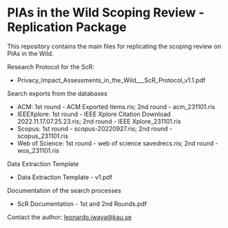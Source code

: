 # PIAs in the Wild Scoping Review - Replication Package
This repository contains the main files for replicating the scoping review on PIAs in the Wild.

Research Protocol for the ScR:
- Privacy_Impact_Assessments_in_the_Wild___ScR_Protocol_v1.1.pdf

Search exports from the databases
- ACM: 1st round - ACM Exported Items.ris; 2nd round - acm_231101.ris
- IEEEXplore: 1st round - IEEE Xplore Citation Download 2022.11.17.07.25.23.ris; 2nd round - IEEE Xplore_231101.ris
- Scopus: 1st round - scopus-20220927.ris; 2nd round - scopus_231101.ris
- Web of Science: 1st round - web of science savedrecs.ris; 2nd round - wos_231101.ris

Data Extraction Template
- Data Extraction Template - v1.pdf

Documentation of the search processes
- ScR Documentation - 1st and 2nd Rounds.pdf

Contact the author: leonardo.iwaya@kau.se
